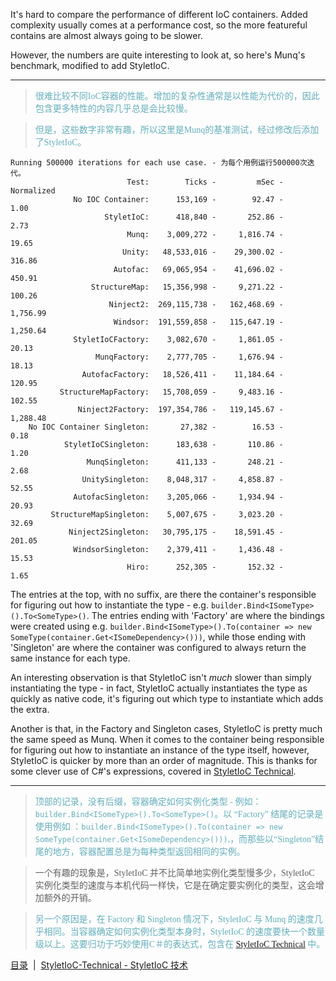 It's hard to compare the performance of different IoC containers. Added complexity usually comes at a performance cost, so the more featureful contains are almost always going to be slower.

However, the numbers are quite interesting to look at, so here's Munq's benchmark, modified to add StyletIoC.

---
><font color="#63aebb" face="微软雅黑">很难比较不同IoC容器的性能。增加的复杂性通常是以性能为代价的，因此包含更多特性的内容几乎总是会比较慢。

>但是，这些数字非常有趣，所以这里是Munq的基准测试，经过修改后添加了StyletIoC。</font>

```
Running 500000 iterations for each use case. - 为每个用例运行500000次迭代。
                          Test:        Ticks -         mSec -   Normalized
              No IOC Container:      153,169 -        92.47 -         1.00
                     StyletIoC:      418,840 -       252.86 -         2.73
                          Munq:    3,009,272 -     1,816.74 -        19.65
                         Unity:   48,533,016 -    29,300.02 -       316.86
                       Autofac:   69,065,954 -    41,696.02 -       450.91
                  StructureMap:   15,356,998 -     9,271.22 -       100.26
                      Ninject2:  269,115,738 -   162,468.69 -     1,756.99
                       Windsor:  191,559,858 -   115,647.19 -     1,250.64
              StyletIoCFactory:    3,082,670 -     1,861.05 -        20.13
                   MunqFactory:    2,777,705 -     1,676.94 -        18.13
                AutofacFactory:   18,526,411 -    11,184.64 -       120.95
           StructureMapFactory:   15,708,059 -     9,483.16 -       102.55
               Ninject2Factory:  197,354,786 -   119,145.67 -     1,288.48
    No IOC Container Singleton:       27,382 -        16.53 -         0.18
            StyletIoCSingleton:      183,638 -       110.86 -         1.20
                 MunqSingleton:      411,133 -       248.21 -         2.68
                UnitySingleton:    8,048,317 -     4,858.87 -        52.55
              AutofacSingleton:    3,205,066 -     1,934.94 -        20.93
         StructureMapSingleton:    5,007,675 -     3,023.20 -        32.69
             Ninject2Singleton:   30,795,175 -    18,591.45 -       201.05
              WindsorSingleton:    2,379,411 -     1,436.48 -        15.53
                          Hiro:      252,305 -       152.32 -         1.65
```

The entries at the top, with no suffix, are there the container's responsible for figuring out how to instantiate the type - e.g. `builder.Bind<ISomeType>().To<SomeType>()`. The entries ending with 'Factory' are where the bindings were created using e.g. `builder.Bind<ISomeType>().To(container => new SomeType(container.Get<ISomeDependency>()))`, while those ending with 'Singleton' are where the container was configured to always return the same instance for each type.

An interesting observation is that StyletIoC isn't *much* slower than simply instantiating the type - in fact, StyletIoC actually instantiates the type as quickly as native code, it's figuring out which type to instantiate which adds the extra.

Another is that, in the Factory and Singleton cases, StyletIoC is pretty much the same speed as Munq. When it comes to the container being responsible for figuring out how to instantiate an instance of the type itself, however, StyletIoC is quicker by more than an order of magnitude. This is thanks for some clever use of C#'s expressions, covered in [StyletIoC Technical](./StyletIoC-Technical.md).

---
><font color="#63aebb" face="微软雅黑">顶部的记录，没有后缀，容器确定如何实例化类型 - 例如：`builder.Bind<ISomeType>().To<SomeType>()`。以 “Factory” 结尾的记录是使用例如 ：`builder.Bind<ISomeType>().To(container => new SomeType(container.Get<ISomeDependency>()))`,，而那些以“Singleton”结尾的地方，容器配置总是为每种类型返回相同的实例。

>一个有趣的现象是，StyletIoC 并不比简单地实例化类型慢多少，StyletIoC 实例化类型的速度与本机代码一样快，它是在确定要实例化的类型，这会增加额外的开销。

>另一个原因是，在 Factory 和 Singleton 情况下，StyletIoC 与 Munq 的速度几乎相同。当容器确定如何实例化类型本身时，StyletIoC 的速度要快一个数量级以上。这要归功于巧妙使用C＃的表达式，包含在 [StyletIoC Technical](./StyletIoC-Technical.md) 中。</font>

[目录](./../Index.md)&nbsp;&nbsp;|&nbsp;&nbsp;[StyletIoC-Technical - StyletIoC 技术](./StyletIoC-Technical.md)